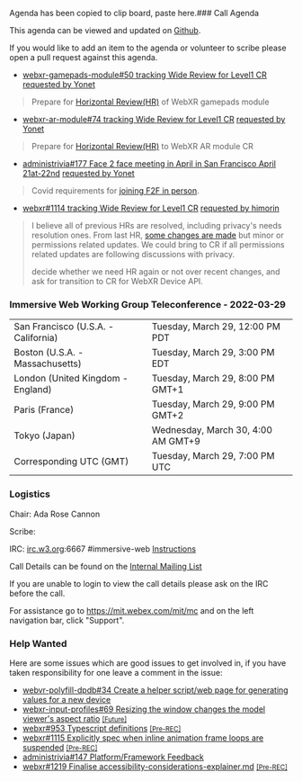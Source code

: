 Agenda has been copied to clip board, paste here.### Call Agenda

This agenda can be viewed and updated on [Github](https://github.com/immersive-web/administrivia/blob/main/meetings/wg/2022-03-29-Immersive_Web_Working_Group_Teleconference-agenda.md).

If you would like to add an item to the agenda or volunteer to scribe please open a pull request against this agenda.

* [webxr-gamepads-module#50 tracking Wide Review for Level1 CR](https://github.com/immersive-web/webxr-gamepads-module/issues/50) [requested by Yonet](https://github.com/immersive-web/webxr-gamepads-module/issues/50#issuecomment-1062526222)
> Prepare for [Horizontal Review(HR)](https://www.w3.org/Guide/documentreview/) of WebXR gamepads module

* [webxr-ar-module#74 tracking Wide Review for Level1 CR](https://github.com/immersive-web/webxr-ar-module/issues/74) [requested by Yonet](https://github.com/immersive-web/webxr-ar-module/issues/74#issuecomment-1062526549)
> Prepare for [Horizontal Review(HR)](https://www.w3.org/Guide/documentreview/) to WebXR AR module CR

* [administrivia#177 Face 2 face meeting in April in San Francisco April 21at-22nd](https://github.com/immersive-web/administrivia/issues/177) [requested by Yonet](https://github.com/immersive-web/administrivia/issues/177#issuecomment-1074491523)
> Covid requirements for [joining F2F in person](https://github.com/immersive-web/administrivia/blob/main/F2F-April-2022/schedule.md#if-you-are-planning-to-join-in-person).

* [webxr#1114 tracking Wide Review for Level1 CR](https://github.com/immersive-web/webxr/issues/1114) [requested by himorin](https://github.com/immersive-web/webxr/issues/1114#issuecomment-1068999783)
> I believe all of previous HRs are resolved, including privacy's needs resolution ones.
>From last HR, [some changes are made](https://www.w3.org/TR/webxr/#changes-from-20200724) but minor or permissions related updates. We could bring to CR if all permissions related updates are following discussions with privacy.
>
> decide whether we need HR again or not over recent changes, and ask for transition to CR for WebXR Device API.

### Immersive Web Working Group Teleconference - 2022-03-29

<table>
<tr><td> San Francisco (U.S.A. - California) <td> Tuesday, March 29, 12:00 PM PDT
<tr><td> Boston (U.S.A. - Massachusetts) <td> Tuesday, March 29, 3:00 PM EDT
<tr><td> London (United Kingdom - England) <td> Tuesday, March 29, 8:00 PM GMT+1
<tr><td> Paris (France) <td> Tuesday, March 29, 9:00 PM GMT+2
<tr><td> Tokyo (Japan) <td> Wednesday, March 30, 4:00 AM GMT+9
<tr><td> Corresponding UTC (GMT) <td> Tuesday, March 29, 7:00 PM UTC
</table>

### Logistics

Chair: Ada Rose Cannon

Scribe:

IRC: [irc.w3.org](http://irc.w3.org/):6667 #immersive-web [Instructions](https://github.com/immersive-web/administrivia/blob/main/IRC.md)

Call Details can be found on the [Internal Mailing List](https://lists.w3.org/Archives/Member/internal-immersive-web/2019Feb/0002.html)

If you are unable to login to view the call details please ask on the IRC before the call.

For assistance go to https://mit.webex.com/mit/mc  and on the left navigation bar, click "Support".

### Help Wanted

Here are some issues which are good issues to get involved in, if you have taken responsibility for one leave a comment in the issue:

- [webvr-polyfill-dpdb#34 Create a helper script/web page for generating values for a new device](https://github.com/immersive-web/webvr-polyfill-dpdb/issues/34)
- [webxr-input-profiles#69 Resizing the window changes the model viewer's aspect ratio](https://github.com/immersive-web/webxr-input-profiles/issues/69) [<small>[Future]</small>](https://api.github.com/repos/immersive-web/webxr-input-profiles/milestones/4)
- [webxr#953 Typescript definitions](https://github.com/immersive-web/webxr/issues/953) [<small>[Pre-REC]</small>](https://api.github.com/repos/immersive-web/webxr/milestones/16)
- [webxr#1115 Explicitly spec when inline animation frame loops are suspended](https://github.com/immersive-web/webxr/issues/1115) [<small>[Pre-REC]</small>](https://api.github.com/repos/immersive-web/webxr/milestones/16)
- [administrivia#147 Platform/Framework Feedback](https://github.com/immersive-web/administrivia/issues/147)
- [webxr#1219 Finalise accessibility-considerations-explainer.md](https://github.com/immersive-web/webxr/issues/1219) [<small>[Pre-REC]</small>](https://api.github.com/repos/immersive-web/webxr/milestones/16)


              
